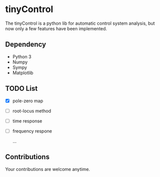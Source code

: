# tinyControl
The tinyControl is a python lib for automatic control system analysis,
but now only a few features have been implemented.

## Dependency
+ Python 3
+ Numpy
+ Sympy
+ Matplotlib

## TODO List
- [x] pole-zero map
- [ ] root-locus method
- [ ] time response
- [ ] frequency respone
    
    ...

## Contributions
Your contributions are welcome anytime.
